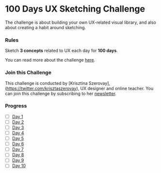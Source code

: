 # 100 Days UX Sketching Challenge

The challenge is about building your own UX-related visual library, and also about creating a habit around sketching.

### Rules

Sketch **3 concepts** related to UX each day for **100 days**.

You can read more about the challenge [here](https://uxdesign.cc/ux-sketching-challenge-100-days-of-visual-library-building-580d5b102df6).

### Join this Challenge

This challenge is conducted by [Krisztina Szerovay],(https://twitter.com/krisztaszerovay), UX designer and online teacher. You can join this challenge by subscribing to her [newsletter](https://sketchingforux.com/).

### Progress

* [ ] [Day 1](sketches/day-1.jpg)
* [ ] [Day 2](sketches/day-2.jpg)
* [ ] [Day 3](sketches/day-3.jpg)
* [ ] [Day 4](sketches/day-4.jpg)
* [ ] [Day 5](sketches/day-5.jpg)
* [ ] [Day 6](sketches/day-6.jpg)
* [ ] [Day 7](sketches/day-7.jpg)
* [ ] [Day 8](sketches/day-8.jpg)
* [ ] [Day 9](sketches/day-9.jpg)
* [ ] [Day 10](sketches/day-10.jpg)
